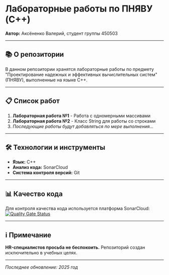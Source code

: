# Лабораторные работы по ПНЯВУ (C++)

**Автор:** Аксёненко Валерий, студент группы 450503

---

## 📚 О репозитории

В данном репозитории хранятся лабораторные работы по предмету "Проектирование надежных и эффективных вычислительных систем" (ПНЯВУ), выполненные на языке C++.

---

## 📋 Список работ

1. **Лабораторная работа №1** - Работа с одномерными массивами
2. **Лабораторная работа №2** - Класс String для работы со строками
3. *Последующие работы будут добавляться по мере выполнения...*

---

## 🛠 Технологии и инструменты

- **Язык:** C++
- **Анализ кода:** SonarCloud
- **Система контроля версий:** Git

---

## 📊 Качество кода

Для контроля качества кода используется платформа SonarCloud:
[![Quality Gate Status](https://sonarcloud.io/api/project_badges/measure?project=vabbajk_CPP_LABS&metric=alert_status)](https://sonarcloud.io/summary/new_code?id=vabbajk_CPP_LABS)

---

## ℹ️ Примечание

**HR-специалистов просьба не беспокоить.** Репозиторий создан исключительно в учебных целях.

---

*Последнее обновление: 2025 год*
